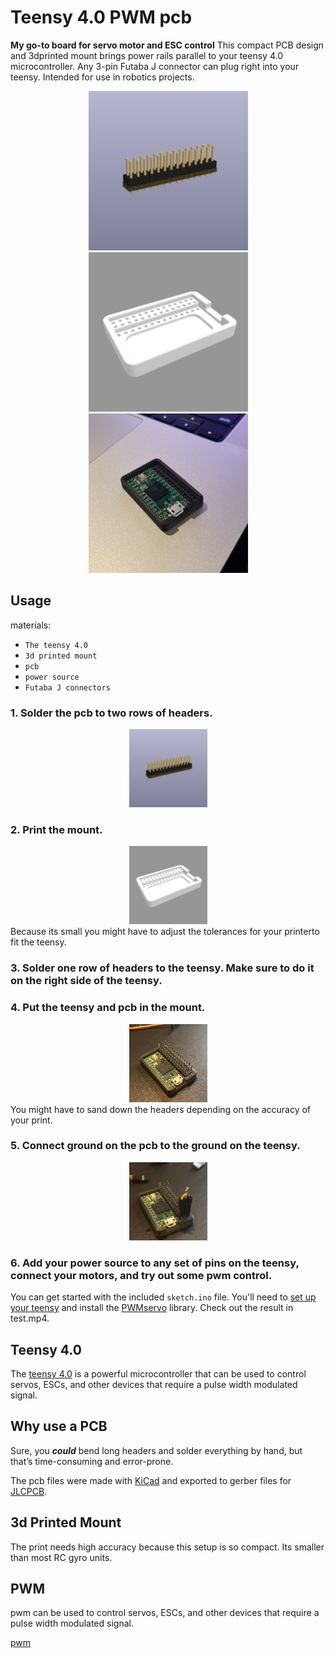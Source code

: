 # Teensy 4.0 PWM pcb

**My go-to board for servo motor and ESC control** 
This compact PCB design and 3dprinted mount brings power rails parallel to your teensy 4.0 microcontroller. Any 3-pin Futaba J connector can plug right into your teensy. Intended for use in robotics projects.

<div align="center">
<img src="pcb/image.png" alt="PCB Image" height="255">
<img src="3d_print/image.png" alt="3D Print Image" height="255">
<img src="./no_pcb.JPG" alt="photo of 3dprint and teensy" height="255">
</div>

## Usage

materials:
- `The teensy 4.0`
- `3d printed mount`
- `pcb`
- `power source`
- `Futaba J connectors`

### 1. Solder the pcb to two rows of headers.
<div align="center">
<img src="pcb/image.png" alt="PCB Image" height="125">
</div>

### 2. Print the mount.
<div align="center">
<img src="3d_print/image.png" alt="3D Print Image" height="125">
</div>
Because its small you might have to adjust the tolerances for your printerto fit the teensy.

### 3. Solder one row of headers to the teensy. Make sure to do it on the right side of the teensy.

### 4. Put the teensy and pcb in the mount.
<div align="center">
<img src="assembled.jpg" alt="assembled" height="125">
</div>
You might have to sand down the headers depending on the accuracy of your print.

### 5. Connect ground on the pcb to the ground on the teensy.
<div align="center">
<img src="ground.jpg" alt="ground bus connected to teensy" height="125">
</div>

### 6. Add your power source to any set of pins on the teensy, connect your motors, and try out some pwm control.
You can get started with the included `sketch.ino` file. You'll need to [set up your teensy](https://www.pjrc.com/teensy/teensyduino.html) and install the [PWMservo](https://www.pjrc.com/teensy/td_libs_Servo.html) library. Check out the result in test.mp4.



## Teensy 4.0

The [teensy 4.0](https://www.pjrc.com/store/teensy40.html) is a powerful microcontroller that can be used to control servos, ESCs, and other devices that require a pulse width modulated signal. 


## Why use a PCB

Sure, you ***could*** bend long headers and solder everything by hand, but that’s time-consuming and error-prone.

The pcb files were made with [KiCad](https://www.kicad.org) and exported to gerber files for [JLCPCB](https://jlcpcb.com).

## 3d Printed Mount 

The print needs high accuracy because this setup is so compact. Its smaller than most RC gyro units. 

## PWM 

pwm can be used to control servos, ESCs, and other devices that require a pulse width modulated signal.

[pwm](https://en.wikipedia.org/wiki/Pulse-width_modulation)
